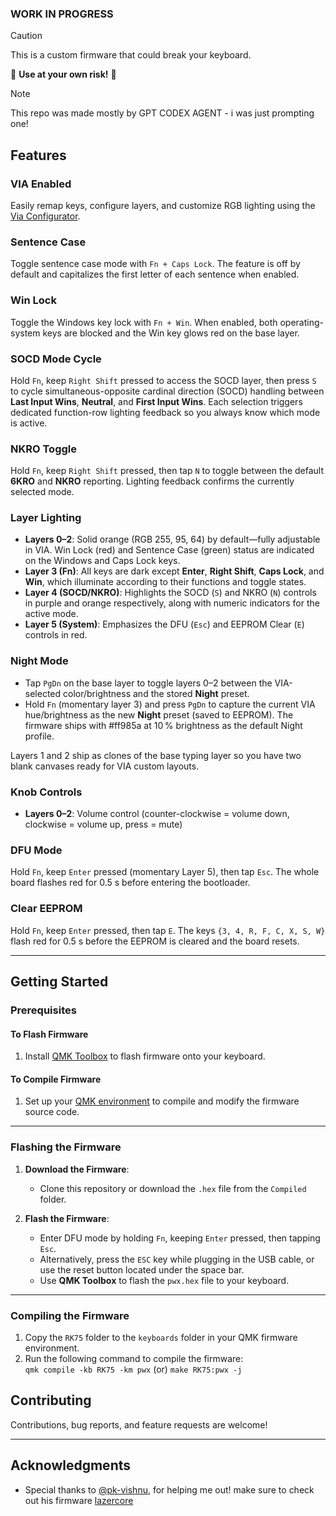 ### WORK IN PROGRESS



> [!CAUTION]
> This is a custom firmware that could break your keyboard.
>
> 🛑 **Use at your own risk!** 🛑

> [!NOTE]
>  This repo was made mostly by GPT CODEX AGENT - i was just prompting one!

## Features  

### VIA Enabled  
Easily remap keys, configure layers, and customize RGB lighting using the [Via Configurator](https://usevia.app/).  

### Sentence Case
Toggle sentence case mode with `Fn + Caps Lock`. The feature is off by default and capitalizes the first letter of each sentence when enabled.

### Win Lock
Toggle the Windows key lock with `Fn + Win`. When enabled, both operating-system keys are blocked and the Win key glows red on the base layer.

### SOCD Mode Cycle
Hold `Fn`, keep `Right Shift` pressed to access the SOCD layer, then press `S` to cycle simultaneous-opposite cardinal direction (SOCD) handling between **Last Input Wins**, **Neutral**, and **First Input Wins**. Each selection triggers dedicated function-row lighting feedback so you always know which mode is active.

### NKRO Toggle
Hold `Fn`, keep `Right Shift` pressed, then tap `N` to toggle between the default **6KRO** and **NKRO** reporting. Lighting feedback confirms the currently selected mode.

### Layer Lighting
- **Layers 0–2**: Solid orange (RGB 255, 95, 64) by default—fully adjustable in VIA. Win Lock (red) and Sentence Case (green) status are indicated on the Windows and Caps Lock keys.
- **Layer 3 (Fn)**: All keys are dark except **Enter**, **Right Shift**, **Caps Lock**, and **Win**, which illuminate according to their functions and toggle states.
- **Layer 4 (SOCD/NKRO)**: Highlights the SOCD (`S`) and NKRO (`N`) controls in purple and orange respectively, along with numeric indicators for the active mode.
- **Layer 5 (System)**: Emphasizes the DFU (`Esc`) and EEPROM Clear (`E`) controls in red.

### Night Mode
- Tap `PgDn` on the base layer to toggle layers 0–2 between the VIA-selected color/brightness and the stored **Night** preset.
- Hold `Fn` (momentary layer 3) and press `PgDn` to capture the current VIA hue/brightness as the new **Night** preset (saved to EEPROM). The firmware ships with #ff985a at 10 % brightness as the default Night profile.

Layers 1 and 2 ship as clones of the base typing layer so you have two blank canvases ready for VIA custom layouts.

### Knob Controls
- **Layers 0–2**: Volume control (counter-clockwise = volume down, clockwise = volume up, press = mute)

### DFU Mode
Hold `Fn`, keep `Enter` pressed (momentary Layer 5), then tap `Esc`. The whole board flashes red for 0.5 s before entering the bootloader.

### Clear EEPROM
Hold `Fn`, keep `Enter` pressed, then tap `E`. The keys `{3, 4, R, F, C, X, S, W}` flash red for 0.5 s before the EEPROM is cleared and the board resets.

---

## Getting Started  

### Prerequisites  

#### To Flash Firmware  
1. Install [QMK Toolbox](https://github.com/qmk/qmk_toolbox) to flash firmware onto your keyboard.  

#### To Compile Firmware  
1. Set up your [QMK environment](https://docs.qmk.fm/newbs_getting_started) to compile and modify the firmware source code.  

---

### Flashing the Firmware  

1. **Download the Firmware**:  
   - Clone this repository or download the `.hex` file from the `Compiled` folder.  

2. **Flash the Firmware**:  
    - Enter DFU mode by holding `Fn`, keeping `Enter` pressed, then tapping `Esc`.
    - Alternatively, press the `ESC` key while plugging in the USB cable, or use the reset button located under the space bar.
   - Use **QMK Toolbox** to flash the `pwx.hex` file to your keyboard.
   
---

### Compiling the Firmware  

1. Copy the `RK75` folder to the `keyboards` folder in your QMK firmware environment.  
2. Run the following command to compile the firmware:  
     ``` qmk compile -kb RK75 -km pwx ``` (or) ```make RK75:pwx -j```

## Contributing  

Contributions, bug reports, and feature requests are welcome!  

---

## Acknowledgments  
- Special thanks to [@pk-vishnu](https://github.com/pk-vishnu), for helping me out! make sure to check out his firmware [lazercore](https://github.com/pk-vishnu/lazercore)
